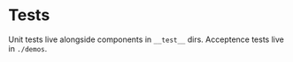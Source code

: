 # Tests

Unit tests live alongside components in `__test__` dirs. Acceptence tests live in `./demos`.
